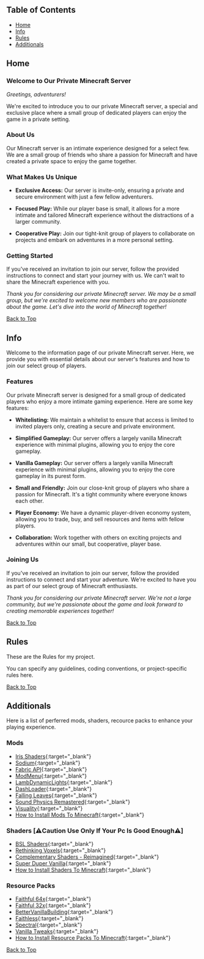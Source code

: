 <!-- Create a GitHub Pages README -->

## Table of Contents
- [Home](#home)
- [Info](#info)
- [Rules](#rules)
- [Additionals](#additionals)

<div id="home"></div>

## Home

### Welcome to Our Private Minecraft Server

*Greetings, adventurers!*

We're excited to introduce you to our private Minecraft server, a special and exclusive place where a small group of dedicated players can enjoy the game in a private setting.

### About Us
Our Minecraft server is an intimate experience designed for a select few. We are a small group of friends who share a passion for Minecraft and have created a private space to enjoy the game together.

### What Makes Us Unique
- **Exclusive Access:** Our server is invite-only, ensuring a private and secure environment with just a few fellow adventurers.

- **Focused Play:** While our player base is small, it allows for a more intimate and tailored Minecraft experience without the distractions of a larger community.

- **Cooperative Play:** Join our tight-knit group of players to collaborate on projects and embark on adventures in a more personal setting.

### Getting Started
If you've received an invitation to join our server, follow the provided instructions to connect and start your journey with us. We can't wait to share the Minecraft experience with you.

*Thank you for considering our private Minecraft server. We may be a small group, but we're excited to welcome new members who are passionate about the game. Let's dive into the world of Minecraft together!*


[Back to Top](#table-of-contents)

<div id="info"></div>

## Info
Welcome to the information page of our private Minecraft server. Here, we provide you with essential details about our server's features and how to join our select group of players.

### Features
Our private Minecraft server is designed for a small group of dedicated players who enjoy a more intimate gaming experience. Here are some key features:

- **Whitelisting:** We maintain a whitelist to ensure that access is limited to invited players only, creating a secure and private environment.

- **Simplified Gameplay:** Our server offers a largely vanilla Minecraft experience with minimal plugins, allowing you to enjoy the core gameplay.

- **Vanilla Gameplay:** Our server offers a largely vanilla Minecraft experience with minimal plugins, allowing you to enjoy the core gameplay in its purest form.

- **Small and Friendly:** Join our close-knit group of players who share a passion for Minecraft. It's a tight community where everyone knows each other.

- **Player Economy:** We have a dynamic player-driven economy system, allowing you to trade, buy, and sell resources and items with fellow players.

- **Collaboration:** Work together with others on exciting projects and adventures within our small, but cooperative, player base.

### Joining Us
If you've received an invitation to join our server, follow the provided instructions to connect and start your adventure. We're excited to have you as part of our select group of Minecraft enthusiasts.

*Thank you for considering our private Minecraft server. We're not a large community, but we're passionate about the game and look forward to creating memorable experiences together!*

[Back to Top](#table-of-contents)

<div id="rules"></div>

## Rules
These are the Rules for my project.

You can specify any guidelines, coding conventions, or project-specific rules here.

[Back to Top](#table-of-contents)

<div id="additionals"></div>

## Additionals
Here is a list of perferred mods, shaders, recource packs to enhance your playing experience.

### Mods
- [Iris Shaders](https://modrinth.com/mod/iris){:target="_blank"}
- [Sodium](https://modrinth.com/mod/sodium){:target="_blank"}
- [Fabric API](https://modrinth.com/mod/fabric-api){:target="_blank"}
- [ModMenu](https://modrinth.com/mod/modmenu){:target="_blank"}
- [LambDynamicLights](https://modrinth.com/mod/lambdynamiclights){:target="_blank"}
- [DashLoader](https://modrinth.com/mod/dashloader){:target="_blank"}
- [Falling Leaves](https://modrinth.com/mod/fallingleaves){:target="_blank"}
- [Sound Physics Remastered](https://modrinth.com/mod/sound-physics-remastered){:target="_blank"}
- [Visuality](https://modrinth.com/mod/visuality){:target="_blank"}
- [How to Install Mods To Minecraft](https://www.youtube.com/watch?v=RLteMhIob_k){:target="_blank"}

### Shaders [⚠️Caution Use Only If Your Pc Is Good Enough⚠️]
- [BSL Shaders](https://modrinth.com/shader/bsl-shaders){:target="_blank"}
- [Rethinking Voxels](https://modrinth.com/shader/rethinking-voxels){:target="_blank"}
- [Complementary Shaders - Reimagined](https://modrinth.com/shader/complementary-reimagined){:target="_blank"}
- [Super Duper Vanilla](https://modrinth.com/shader/super-duper-vanilla){:target="_blank"}
- [How to Install Shaders To Minecraft](https://www.youtube.com/watch?v=Hw9QeeTFkEI){:target="_blank"}

### Resource Packs
- [Faithful 64x](https://modrinth.com/resourcepack/faithful-64x){:target="_blank"}
- [Faithful 32x](https://modrinth.com/resourcepack/faithful-32x){:target="_blank"}
- [BetterVanillaBuilding](https://modrinth.com/resourcepack/bettervanillabuilding){:target="_blank"}
- [Faithless](https://modrinth.com/resourcepack/faithless){:target="_blank"}
- [Spectral](https://modrinth.com/resourcepack/spectral){:target="_blank"}
- [Vanilla Tweaks](https://vanillatweaks.net/picker/resource-packs/){:target="_blank"}
- [How to Install Resource Packs To Minecraft](https://www.youtube.com/watch?v=SFnpdRUOtG8){:target="_blank"}

[Back to Top](#table-of-contents)

<script>
// JavaScript for smooth scrolling to the sections
document.addEventListener("DOMContentLoaded", function () {
  const links = document.querySelectorAll("a[href^='#']");
  for (const link of links) {
    link.addEventListener("click", function (e) {
      e.preventDefault();
      const targetId = this.getAttribute("href").substring(1);
      const target = document.getElementById(targetId);
      target.scrollIntoView({ behavior: "smooth" });
    });
  }
});
</script>
